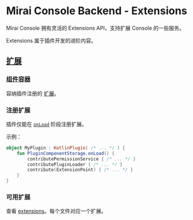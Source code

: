 # Mirai Console Backend - Extensions

Mirai Console 拥有灵活的 Extensions API，支持扩展 Console 的一些服务。

Extensions 属于插件开发的进阶内容。

[`Extension`]: ../backend/mirai-console/src/main/kotlin/net/mamoe/mirai/console/extension/Extension.kt
[`ExtensionPoint`]: ../backend/mirai-console/src/main/kotlin/net/mamoe/mirai/console/extension/ExtensionPoint.kt
[`PluginComponentStorage`]: ../backend/mirai-console/src/main/kotlin/net/mamoe/mirai/console/extension/PluginComponentStorage.kt
[`ComponentStorage`]: ../backend/mirai-console/src/main/kotlin/net/mamoe/mirai/console/extension/ComponentStorage.kt

## [扩展][`Extension`]

### [组件容器][`ComponentStorage`]

容纳插件注册的 [扩展][`Extension`]。

### 注册扩展

插件仅能在 [`onLoad`](Plugins.md#加载) 阶段注册扩展。

示例：

```kotlin
object MyPlugin : KotlinPlugin( /* ... */ ) {
    fun PluginComponentStorage.onLoad() {
        contributePermissionService { /* ... */ }
        contributePluginLoader { /* ... */ }
        contribute(ExtensionPoint) { /* ... */ }
    }
}

```

### 可用扩展

查看 [extensions](../backend/mirai-console/src/main/kotlin/net/mamoe/mirai/console/extensions/)。每个文件对应一个扩展。